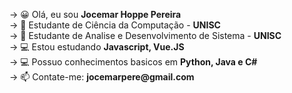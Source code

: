 <div>
  <p>-> 😀 Olá, eu sou <strong>Jocemar Hoppe Pereira</strong></br>
     -> 📗 Estudante de Ciência da Computação - <strong>UNISC</strong></br>
     -> 📘 Estudante de Analise e Desenvolvimento de Sistema - <strong>UNISC</strong></br>
     -> 💻 Estou estudando <strong>Javascript, Vue.JS</strong></br>
     -> 💻 Possuo conhecimentos basicos em <strong>Python, Java e C#</strong></br>
     -> 📫 Contate-me: <strong>jocemarpere@gmail.com</strong></p>
</div>
